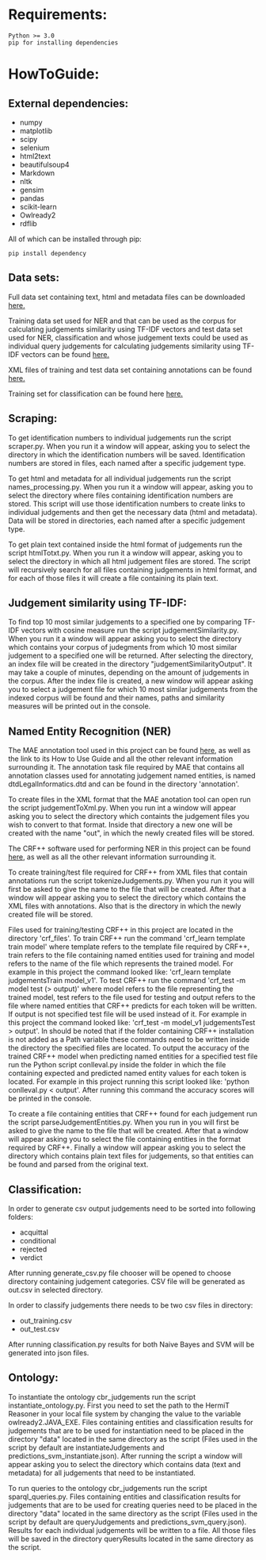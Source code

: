 # Requirements:

```
Python >= 3.0
pip for installing dependencies
```

# HowToGuide:

## External dependencies:
 - numpy
 - matplotlib
 - scipy
 - selenium  
 - html2text  
 - beautifulsoup4  
 - Markdown
 - nltk
 - gensim
 - pandas
 - scikit-learn
 - Owlready2
 - rdflib
 
All of which can be installed through pip:

```
pip install dependency
```

## Data sets:

Full data set containing text, html and metadata files can be downloaded [here.](https://drive.google.com/file/d/1MZNLFx2YXmkP3lr0of24kulJDfjB_g4l/view?fbclid=IwAR0Nu-ARTJTNaydArcyROy7gAMgItqvTZ3NUOtKc7KeI1AsK4sb9EZijCT0)

Training data set used for NER and that can be used as the corpus for calculating judgements similarity using TF-IDF vectors and test data set used for NER, classification and whose judgement texts could be used as individual query judgements for calculating judgements similarity using TF-IDF vectors can be found [here.](https://drive.google.com/file/d/11wLWHle4ZOE3vxiHFlE_Bcx9yuSufSU7/view?fbclid=IwAR3AKcjDreLg3kkT-_i9a5UqUGxov10j7dbC4BBOUEED1FGLhPFZv0Xeaqw)

XML files of training and test data set containing annotations can be found [here.](https://drive.google.com/file/d/1-9h8qXFpcpUmSZL_ER9pyPZ1wjsOVHde/view?fbclid=IwAR0Z6Navat4pmyyfQwr6VZEGXio1fvTW59Iepz8aUkskxJZbewaorTPFWJ4)

Training set for classification can be found here [here.](https://drive.google.com/file/d/1eGADulolDFxV5GPxyV_iiZepTCnbH2gS/view?fbclid=IwAR3ZRs1Vc8rptsFWG08isANkiqK8vIWxWAbM4BFU20AvEpLZwjWQziJ7_jg)

## Scraping:

To get identification numbers to individual judgements run the script scraper.py. When you run it a window will appear, 
asking you to select the directory in which the identification numbers will be saved. Identification numbers are stored in 
files, each named after a specific judgement type.

To get html and metadata for all individual judgements run the script names_processing.py. When you run it a window will 
appear, asking you to select the directory where files containing identification numbers are stored. This script will use
those identification numbers to create links to individual judgements and then get the necessary data (html and metadata). Data will be stored in directories, each named after a specific judgement type.

To get plain text contained inside the html format of judgements run the script htmlTotxt.py. When you run it a window will 
appear, asking you to select the directory in which all html judgement files are stored. The script will recursively search 
for all files containing judgements in html format, and for each of those files it will create a file containing its plain 
text.

## Judgement similarity using TF-IDF:

To find top 10 most similar judgements to a specified one by comparing TF-IDF vectors with cosine measure run the script 
judgementSimilarity.py. When you run it a window will appear asking you to select the directory which contains your corpus 
of judegments from which 10 most similar judgement to a specified one will be returned. After selecting the directory, an 
index file will be created in the directory "judgementSimilarityOutput". It may take a couple of minutes, depending on the 
amount of judgements in the corpus. After the index file is created, a new window will appear asking you to select a 
judgement file for which 10 most similar judgements from the indexed corpus will be found and their names, paths and similarity
measures will be printed out in the console.

## Named Entity Recognition (NER)

The MAE annotation tool used in this project can be found [here](https://keighrim.github.io/mae-annotation/), as well as the link to its How to Use Guide and all the other relevant information surrounding it. The annotation task file required by MAE that contains all annotation classes used for annotating judgement named entities, is named dtdLegalInformatics.dtd and can be found in the directory 'annotation'.

To create files in the XML format that the MAE anotation tool can open run the script judgementToXml.py. When you run int a 
window will appear asking you to select the directory which containts the judgement files you wish to convert to that format.
Inside that directory a new one will be created with the name "out", in which the newly created files will be stored.

The CRF++ software used for performing NER in this project can be found [here](https://taku910.github.io/crfpp/), as well as all the other relevant information surrounding it.

To create training/test file required for CRF++ from XML files that contain annotations run the script tokenizeJudgements.py.
When you run it you will first be asked to give the name to the file that will be created. After that a window will appear
asking you to select the directory which contains the XML files with annotations. Also that is the directory in which the 
newly created file will be stored.

Files used for training/testing CRF++ in this project are located in the directory 'crf_files'. To train CRF++ run the command 'crf_learn template train model' where template refers to the template file required by CRF++, train refers to the file containing named entities used for training and model refers to the name of the file which represents the trained model. For example in this project the command looked like: 'crf_learn template judgementsTrain model_v1'. To test CRF++ run the command 'crf_test -m model test (> output)' where model refers to the file representing the trained model, test refers to the file used for testing and output refers to the file where named entities that CRF++ predicts for each token will be written. If output is not specified test file will be used instead of it. For example in this project the command looked like: 'crf_test -m model_v1 judgementsTest > output'. In should be noted that if the folder containing CRF++ installation is not added as a Path variable these commands need to be written inside the directory the specified files are located. To output the accuracy of the trained CRF++ model when predicting named entities for a specified test file run the Python script conlleval.py inside the folder in which the file containing expected and predicted named entity values for each token is located. For example in this project running this script looked like: 'python conlleval.py < output'. After running this command the accuracy scores will be printed in the console.

To create a file containing entities that CRF++ found for each judgement run the script parseJudgementEntities.py.
When you run in you will first be asked to give the name to the file that will be created. After that a window will appear 
asking you to select the file containing entities in the format required by CRF++. Finally a window will appear asking you
to select the directory which contains plain text files for judgements, so that entities can be found and parsed from the original text.

## Classification:

In order to generate csv output judgements need to be sorted into following folders:
- acquittal
- conditional
- rejected
- verdict

After running generate_csv.py file chooser will be opened to choose directory containing judgement categories.
CSV file will be generated as out.csv in selected directory.

In order to classify judgements there needs to be two csv files in directory:
- out_training.csv
- out_test.csv

After running classification.py results for both Naive Bayes and SVM will be generated into json files.

## Ontology:

To instantiate the ontology cbr_judgements run the script instantiate_ontology.py. First you need to set the path to the
HermiT Reasoner in your local file system by changing the value to the variable owlready2.JAVA_EXE. Files containing
entities and classification results for judgements that are to be used for instantiation need to be placed in the directory
"data" located in the same directory as the script (Files used in the script by default are instantiateJudgements and 
predictions_svm_instantiate.json). After running the script a window will appear asking you to select the directory which
contains data (text and metadata) for all judgements that need to be instantiated. 


To run queries to the ontology cbr_judgements run the script sparql_queries.py. Files containing entities and classification 
results for judgements that are to be used for creating queries need to be placed in the directory "data" located in the same 
directory as the script (Files used in the script by default are queryJudgements and predictions_svm_query.json). Results for
each individual judgements will be written to a file. All those files will be saved in the directory queryResults located in the same 
directory as the script.
